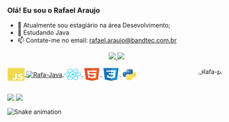 ### Olá! Eu sou o Rafael Araujo 


- 🔭 Atualmente sou estagiário na área Desevolvimento;
- 🌱 Estudando Java
- 📫 Contate-me no email: rafael.araujo@bandtec.com.br

<div align="center">
  <a href="https://github.com/Rafael-Araujo03">
  <img height="180em" src="https://github-readme-stats.vercel.app/api?username=Rafael-Araujo03&show_icons=true&theme=dark&include_all_commits=true&count_private=true"/>
  <img height="180em" src="https://github-readme-stats.vercel.app/api/top-langs/?username=Rafael-Araujo03&layout=compact&langs_count=7&theme=dark"/>
</div>
<div style="display: inline_block"><br>
  <img align="center" alt="Rafa-Js" height="30" width="40" src="https://raw.githubusercontent.com/devicons/devicon/master/icons/javascript/javascript-plain.svg">
  <img align="center" alt="Rafa-Java" height="60" width="40"  src="https://cdn.jsdelivr.net/gh/devicons/devicon/icons/java/java-original-wordmark.svg">
  <img align="center" alt="Rafa-React" height="30" width="40" src="https://raw.githubusercontent.com/devicons/devicon/master/icons/react/react-original.svg">
  <img align="center" alt="Rafa-HTML" height="30" width="40" src="https://raw.githubusercontent.com/devicons/devicon/master/icons/html5/html5-original.svg">
  <img align="center" alt="Rafa-CSS" height="30" width="40" src="https://raw.githubusercontent.com/devicons/devicon/master/icons/css3/css3-original.svg">
  <img align="center" alt="Rafa-Python" height="30" width="40" src="https://raw.githubusercontent.com/devicons/devicon/master/icons/python/python-original.svg">
 
  <img align="right" alt="Rafa-pic" height="150" style="border-radius:50px;" src="[https://64.media.tumblr.com/769f8a35de635559ef5fbe13325adca7/tumblr_mgp0ndZwhW1rie4m8o5_400.gifv](https://giphy.com/gifs/tiktok-cats-kitty-kitten-dvxq3BtNLK6KEgTryW)">

  ##
 
<div> 
  <a href="https://www.instagram.com/rafinharodriguesdearaujo" target="_blank"><img src="https://img.shields.io/badge/-Instagram-%23E4405F?style=for-the-badge&logo=instagram&logoColor=white" target="_blank"></a>
  <a href="https://www.linkedin.com/in/rafael-rodrigues-475a3b220/" target="_blank"><img src="https://img.shields.io/badge/-LinkedIn-%230077B5?style=for-the-badge&logo=linkedin&logoColor=white" target="_blank"></a> 
 
   ![Snake animation](https://github.com/Rafael-Araujo03/Rafael-Araujo03/blob/output/github-contribution-grid-snake.svg)
 
</div>

